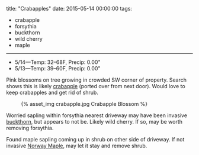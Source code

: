 title: "Crabapples"
date: 2015-05-14 00:00:00
tags:
  - crabapple
  - forsythia
  - buckthorn
  - wild cherry
  - maple
---

- 5/14&mdash;Temp: 32&ndash;68F, Precip: 0.00"
- 5/13&mdash;Temp: 39&ndash;60F, Precip: 0.00"

Pink blossoms on tree growing in crowded SW corner of property. Search shows
this is likely [crabapple](https://en.wikipedia.org/wiki/Malus) (ported over
from next door). Would love to keep crabapples and get rid of shrub.

<figure>
  {% asset_img crabapple.jpg Crabapple Blossom %}
</figure>

Worried sapling within forsythia nearest driveway may have been invasive
[buckthorn](https://en.wikipedia.org/wiki/Rhamnus_cathartica), but appears to
not be. Likely wild cherry. If so, may be worth removing forsythia.

Found maple sapling coming up in shrub on other side of driveway. If not
invasive [Norway Maple](https://en.wikipedia.org/wiki/Acer_platanoides), may let
it stay and remove shrub.
